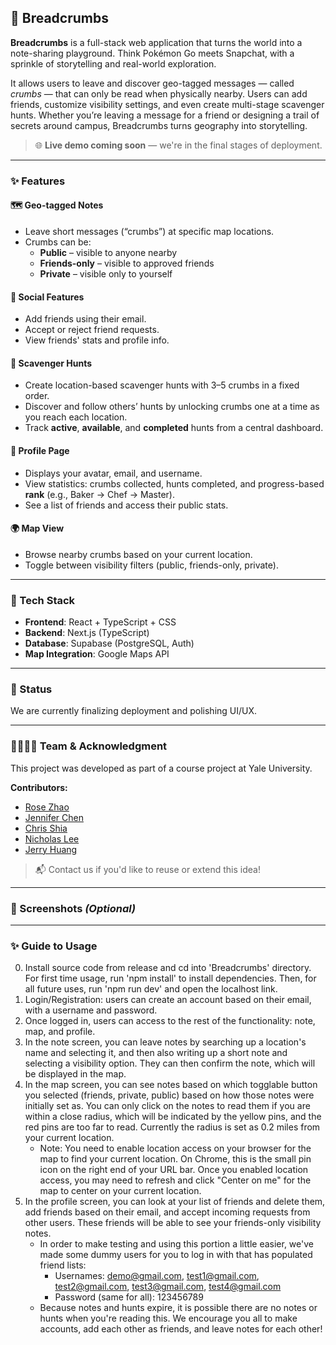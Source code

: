 ## 🥖 Breadcrumbs

**Breadcrumbs** is a full-stack web application that turns the world into a note-sharing playground. Think Pokémon Go meets Snapchat, with a sprinkle of storytelling and real-world exploration.

It allows users to leave and discover geo-tagged messages — called *crumbs* — that can only be read when physically nearby. Users can add friends, customize visibility settings, and even create multi-stage scavenger hunts. Whether you’re leaving a message for a friend or designing a trail of secrets around campus, Breadcrumbs turns geography into storytelling.

> 🌐 **Live demo coming soon** — we're in the final stages of deployment.

---

### ✨ Features

#### 🗺️ Geo-tagged Notes
- Leave short messages (“crumbs”) at specific map locations.
- Crumbs can be:
  - **Public** – visible to anyone nearby
  - **Friends-only** – visible to approved friends
  - **Private** – visible only to yourself

#### 👥 Social Features
- Add friends using their email.
- Accept or reject friend requests.
- View friends' stats and profile info.

#### 🧩 Scavenger Hunts
- Create location-based scavenger hunts with 3–5 crumbs in a fixed order.
- Discover and follow others’ hunts by unlocking crumbs one at a time as you reach each location.
- Track **active**, **available**, and **completed** hunts from a central dashboard.

#### 📍 Profile Page
- Displays your avatar, email, and username.
- View statistics: crumbs collected, hunts completed, and progress-based **rank** (e.g., Baker → Chef → Master).
- See a list of friends and access their public stats.

#### 🌍 Map View
- Browse nearby crumbs based on your current location.
- Toggle between visibility filters (public, friends-only, private).

---

### 🔧 Tech Stack

- **Frontend**: React + TypeScript + CSS
- **Backend**: Next.js (TypeScript)
- **Database**: Supabase (PostgreSQL, Auth)
- **Map Integration**: Google Maps API

---

### 🚧 Status

We are currently finalizing deployment and polishing UI/UX. 

---

### 👨‍👩‍👧‍👦 Team & Acknowledgment

This project was developed as part of a course project at Yale University.

**Contributors:**
- [Rose Zhao](https://github.com/rose-zz) 
- [Jennifer Chen](https://github.com/ChenJieNi2004) 
- [Chris Shia](https://github.com/summerhero09) 
- [Nicholas Lee](https://github.com/NicholasLee76) 
- [Jerry Huang](https://github.com/jerryhuang329) 

> 📬 Contact us if you'd like to reuse or extend this idea!

---

### 📸 Screenshots *(Optional)*



---

### ✨ Guide to Usage

0. Install source code from release and cd into 'Breadcrumbs' directory. For first time usage, run 'npm install' to install dependencies. Then, for all future uses, run 'npm run dev' and open the localhost link.
1. Login/Registration: users can create an account based on their email, with a username and password.
2. Once logged in, users can access to the rest of the functionality: note, map, and profile.
3. In the note screen, you can leave notes by searching up a location's name and selecting it, and then also writing up a
   short note and selecting a visibility option. They can then confirm the note, which will be displayed in the map.
4. In the map screen, you can see notes based on which togglable button you selected (friends, private, public) based on
   how those notes were initially set as. You can only click on the notes to read them if you are within a close radius, which
   will be indicated by the yellow pins, and the red pins are too far to read. Currently the radius is set as 0.2 miles from your current location.
   - Note: You need to enable location access on your browser for the map to find your current location. On Chrome, this is the small pin icon on the right end of your URL bar. Once you enabled location access, you may need to refresh and click "Center on me" for the map to center on your current location.
5. In the profile screen, you can look at your list of friends and delete them, add friends based on their
   email, and accept incoming requests from other users. These friends will be able to see your friends-only visibility notes.
   - In order to make testing and using this portion a little easier, we've made some dummy users for you to log in with that has populated friend lists:
     - Usernames: demo@gmail.com, test1@gmail.com, test2@gmail.com, test3@gmail.com, test4@gmail.com
     - Password (same for all): 123456789
   - Because notes and hunts expire, it is possible there are no notes or hunts when you're reading this. We encourage you all to make accounts, add each other as friends, and leave notes for each other!


